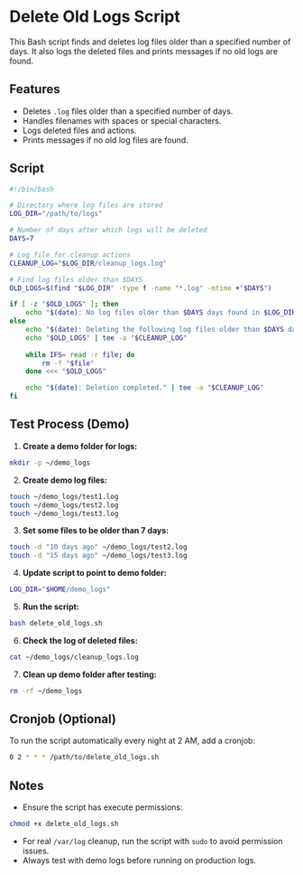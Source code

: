 # Delete Old Logs Script

This Bash script finds and deletes log files older than a specified number of days. It also logs the deleted files and prints messages if no old logs are found.

## Features
- Deletes `.log` files older than a specified number of days.
- Handles filenames with spaces or special characters.
- Logs deleted files and actions.
- Prints messages if no old log files are found.

## Script
```bash
#!/bin/bash

# Directory where log files are stored
LOG_DIR="/path/to/logs"

# Number of days after which logs will be deleted
DAYS=7

# Log file for cleanup actions
CLEANUP_LOG="$LOG_DIR/cleanup_logs.log"

# Find log files older than $DAYS
OLD_LOGS=$(find "$LOG_DIR" -type f -name "*.log" -mtime +"$DAYS")

if [ -z "$OLD_LOGS" ]; then
    echo "$(date): No log files older than $DAYS days found in $LOG_DIR." | tee -a "$CLEANUP_LOG"
else
    echo "$(date): Deleting the following log files older than $DAYS days from $LOG_DIR:" | tee -a "$CLEANUP_LOG"
    echo "$OLD_LOGS" | tee -a "$CLEANUP_LOG"
    
    while IFS= read -r file; do
        rm -f "$file"
    done <<< "$OLD_LOGS"

    echo "$(date): Deletion completed." | tee -a "$CLEANUP_LOG"
fi
```

## Test Process (Demo)

1. **Create a demo folder for logs:**
```bash
mkdir -p ~/demo_logs
```

2. **Create demo log files:**
```bash
touch ~/demo_logs/test1.log
touch ~/demo_logs/test2.log
touch ~/demo_logs/test3.log
```

3. **Set some files to be older than 7 days:**
```bash
touch -d "10 days ago" ~/demo_logs/test2.log
touch -d "15 days ago" ~/demo_logs/test3.log
```

4. **Update script to point to demo folder:**
```bash
LOG_DIR="$HOME/demo_logs"
```

5. **Run the script:**
```bash
bash delete_old_logs.sh
```

6. **Check the log of deleted files:**
```bash
cat ~/demo_logs/cleanup_logs.log
```

7. **Clean up demo folder after testing:**
```bash
rm -rf ~/demo_logs
```

## Cronjob (Optional)
To run the script automatically every night at 2 AM, add a cronjob:
```bash
0 2 * * * /path/to/delete_old_logs.sh
```

## Notes
- Ensure the script has execute permissions:
```bash
chmod +x delete_old_logs.sh
```
- For real `/var/log` cleanup, run the script with `sudo` to avoid permission issues.
- Always test with demo logs before running on production logs.